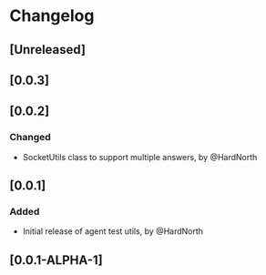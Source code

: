 # Changelog

## [Unreleased]

## [0.0.3]

## [0.0.2]
### Changed
- SocketUtils class to support multiple answers, by @HardNorth

## [0.0.1]
### Added
- Initial release of agent test utils, by @HardNorth

## [0.0.1-ALPHA-1]
